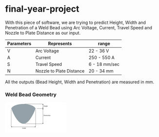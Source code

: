 # final-year-project

<div>
    <p>
        With this piece of software, we are trying to predict Height, Width and Penetration of
        a Weld Bead using Arc Voltage, Current, Travel Speed and Nozzle to Plate Distance as
        our input.
    </p>
    <table class="table">
        <thead>
        <tr>
            <th scope="col">Parameters</th>
            <th scope="col">Represents</th>
            <th scope="col">range</th>
        </tr>
        </thead>
        <tbody>
        <tr>
            <td>V</td>
            <td>Arc Voltage</td>
            <td>22 - 36 V</td>
        </tr>
        <tr>
            <td>A</td>
            <td>Current</td>
            <td>250 - 550 A</td>
        </tr>
        <tr>
            <td>S</td>
            <td>Travel Speed</td>
            <td>6 - 18 mm/sec</td>
        </tr>
        <tr>
            <td>N</td>
            <td>Nozzle to Plate Distance</td>
            <td>20 - 34 mm</td>
        </tr>
        </tbody>
    </table>
    <p>All the outputs (Bead Height, Width and Penetration) are measured in mm.</p>
    <h3>Weld Bead Geometry</h3>
    <img src="static/images/weld-bead.svg" style="background-color:FAFAFA"/>
</div>

